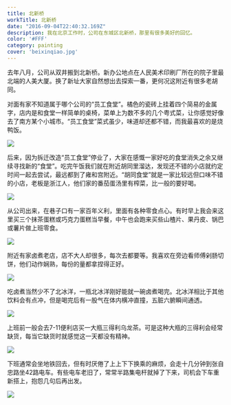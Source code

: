 ```yaml
---
title: 北新桥
workTitle: 北新桥
date: "2016-09-04T22:40:32.169Z"
description: 我在北京工作时，公司在东城区北新桥，那里有很多美好的回忆。
color: '#FFF'
category: painting
cover: 'beixinqiao.jpg'
---
```


去年八月，公司从双井搬到北新桥。新办公地点在人民美术印刷厂所在的院子里最北端的人美大厦。换了新址大家自然想出去探索一番，更何况这附近有很多老胡同。

对面有家不知道属于哪个公司的“员工食堂”。橘色的瓷砖上挂着四个简易的金属字，店内是和食堂一样简单的桌椅，菜单上为数不多的几个粤式菜，让你感觉好像去了南方某个小城市。“员工食堂”菜式虽少，味道却还都不错，而我最喜欢的是烧鸭饭。

![](./bxq-canteen.png)

后来，因为拆迁改造“员工食堂”停业了，大家在感慨一家好吃的食堂消失之余又继续寻找新的“食堂”。吃完午饭我们就在附近胡同里溜达，发现还不错的小店就约定时间一起去尝试，最远都到了雍和宫附近。“胡同食堂”就是一家比较远但口味不错的小店，老板是浙江人，他们家的番茄蛋汤里有榨菜，比一般的要好喝。

![](./bxq-cookshop.png)

从公司出来，在巷子口有一家百年义利，里面有各种零食点心。有时早上我会来这里买三个抹茶蛋糕或巧克力蛋糕当早餐，中午也会跑来买些山楂片、果丹皮、锅巴或薯片做上班零食。

![](./bxq-yili.png)

附近有家卤煮老店，店不大人却很多，每次去都要等。我喜欢在旁边看师傅剁肠切饼，他们动作娴熟，每份的量都拿捏得正好。

![](./bxq-luzhu.png)

吃卤煮当然少不了北冰洋，一瓶北冰洋刚好能就一碗卤煮喝完。北冰洋相比于其他饮料会有点冲，但是喝完后有一股气在体内横冲直撞，五脏六腑瞬间通透。

![](./bxq-arctic.png)

上班前一般会去7-11便利店买一大瓶三得利乌龙茶。可是这种大瓶的三得利会经常缺货，每当它缺货时就感觉这一天都没有精神。

![](./bxq-suntory.png)

下班通常会坐地铁回去，但有时厌倦了上上下下换乘的麻烦，会走十几分钟到张自忠路坐42路电车。有些电车老旧了，常常半路集电杆就掉了下来，司机会下车重新搭上，抱怨几句后再出发。

![](./bxq-tram.png)
